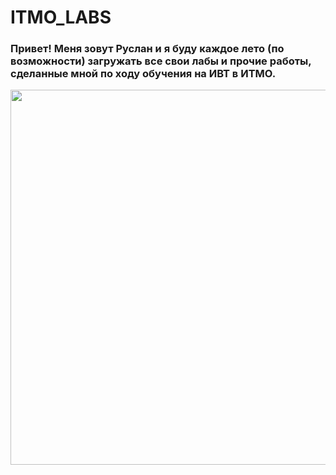 # ITMO_LABS

### Привет! Меня зовут Руслан и я буду каждое лето (по возможности) загружать все свои лабы и прочие работы, сделанные мной по ходу обучения на ИВТ в ИТМО.

<div align="center">
  <img src="https://e-cis.info/upload/iblock/1c9/dbo2kyrmcepvon3zdmpjblxvh6388qbc.jpg" width="600">
</div>